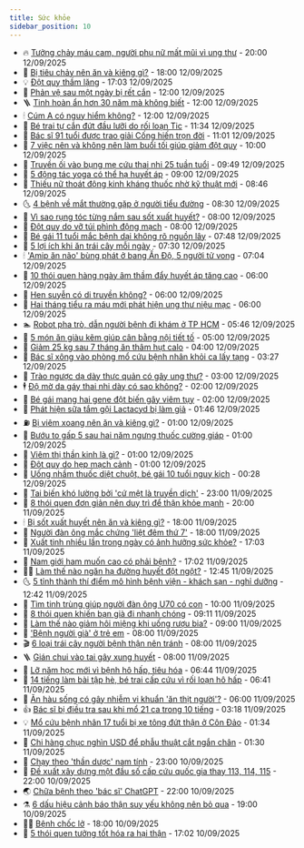 ```yaml
---
title: Sức khỏe
sidebar_position: 10
---
```


<!-- vnexpress-suc-khoe:START -->
- 🔥 [Tưởng chảy máu cam, người phụ nữ mất mũi vì ung thư](https://vnexpress.net/tuong-chay-mau-cam-nguoi-phu-nu-mat-mui-vi-ung-thu-4938191.html) - 20:00 12/09/2025
- 🥰 [Bị tiêu chảy nên ăn và kiêng gì?](https://vnexpress.net/bi-tieu-chay-nen-an-va-kieng-gi-4938400.html) - 18:00 12/09/2025
- 💡 [Đột quỵ thầm lặng](https://vnexpress.net/dot-quy-tham-lang-4937403.html) - 17:03 12/09/2025
- 🤗 [Phản vệ sau một ngày bị rết cắn](https://vnexpress.net/phan-ve-sau-mot-ngay-bi-ret-can-4938378.html) - 12:00 12/09/2025
- 🪜 [Tinh hoàn ẩn hơn 30 năm mà không biết](https://vnexpress.net/tinh-hoan-an-hon-30-nam-ma-khong-biet-4938327.html) - 12:00 12/09/2025
- 🕯 [Cúm A có nguy hiểm không?](https://vnexpress.net/cum-a-co-nguy-hiem-khong-4938315.html) - 12:00 12/09/2025
- 🤭 [Bé trai tự cắn đứt đầu lưỡi do rối loạn Tic](https://vnexpress.net/be-trai-tu-can-dut-dau-luoi-do-roi-loan-tic-4938388.html) - 11:34 12/09/2025
- 👀 [Bác sĩ 91 tuổi được trao giải Cống hiến trọn đời](https://vnexpress.net/bac-si-91-tuoi-duoc-trao-giai-cong-hien-tron-doi-4938399.html) - 11:01 12/09/2025
- 🌋 [7 việc nên và không nên làm buổi tối giúp giảm đột quỵ](https://vnexpress.net/7-viec-nen-va-khong-nen-lam-buoi-toi-giup-giam-dot-quy-4938144.html) - 10:00 12/09/2025
- 🫶 [Truyền ối vào bụng mẹ cứu thai nhi 25 tuần tuổi](https://vnexpress.net/truyen-oi-vao-bung-me-cuu-thai-nhi-25-tuan-tuoi-4938367.html) - 09:49 12/09/2025
- 🦆 [5 động tác yoga có thể hạ huyết áp](https://vnexpress.net/5-dong-tac-yoga-co-the-ha-huyet-ap-4938314.html) - 09:00 12/09/2025
- 🚀 [Thiếu nữ thoát động kinh kháng thuốc nhờ kỹ thuật mới](https://vnexpress.net/thieu-nu-thoat-dong-kinh-khang-thuoc-nho-ky-thuat-moi-4938275.html) - 08:46 12/09/2025
- 🌜 [4 bệnh về mắt thường gặp ở người tiểu đường](https://vnexpress.net/4-benh-ve-mat-thuong-gap-o-nguoi-tieu-duong-4938130.html) - 08:30 12/09/2025
- 🧰 [Vì sao rụng tóc từng nắm sau sốt xuất huyết?](https://vnexpress.net/vi-sao-rung-toc-tung-nam-sau-sot-xuat-huyet-4938305.html) - 08:00 12/09/2025
- 💫 [Đột quỵ do vỡ túi phình động mạch](https://vnexpress.net/dot-quy-do-vo-tui-phinh-dong-mach-4938298.html) - 08:00 12/09/2025
- 🌝 [Bé gái 11 tuổi mắc bệnh dại không rõ nguồn lây](https://vnexpress.net/be-gai-11-tuoi-mac-benh-dai-khong-ro-nguon-lay-4938158.html) - 07:48 12/09/2025
- 🗽 [5 lợi ích khi ăn trái cây mỗi ngày](https://vnexpress.net/5-loi-ich-khi-an-trai-cay-moi-ngay-4938206.html) - 07:30 12/09/2025
- 🕯 [&#39;Amip ăn não&#39; bùng phát ở bang Ấn Độ, 5 người tử vong](https://vnexpress.net/amip-an-nao-bung-phat-o-bang-an-do-5-nguoi-tu-vong-4938036.html) - 07:04 12/09/2025
- 🦅 [10 thói quen hàng ngày âm thầm đẩy huyết áp tăng cao](https://vnexpress.net/10-thoi-quen-hang-ngay-am-tham-day-huyet-ap-tang-cao-4938041.html) - 06:00 12/09/2025
- 🦆 [Hen suyễn có di truyền không?](https://vnexpress.net/hen-suyen-co-di-truyen-khong-4938250.html) - 06:00 12/09/2025
- 🎊 [Hai tháng tiểu ra máu mới phát hiện ung thư niệu mạc](https://vnexpress.net/hai-thang-tieu-ra-mau-moi-phat-hien-ung-thu-nieu-mac-4938025.html) - 06:00 12/09/2025
- 🏊 [Robot pha trò, dẫn người bệnh đi khám ở TP HCM](https://vnexpress.net/robot-pha-tro-dan-nguoi-benh-di-kham-o-tp-hcm-4938252.html) - 05:46 12/09/2025
- 📝 [5 món ăn giàu kẽm giúp cân bằng nội tiết tố](https://vnexpress.net/5-mon-an-giau-kem-giup-can-bang-noi-tiet-to-4938167.html) - 05:00 12/09/2025
- 💯 [Giảm 25 kg sau 7 tháng ăn thâm hụt calo](https://vnexpress.net/giam-25-kg-sau-7-thang-an-tham-hut-calo-4938138.html) - 04:00 12/09/2025
- 🌊 [Bác sĩ xông vào phòng mổ cứu bệnh nhân khỏi ca lấy tạng](https://vnexpress.net/bac-si-xong-vao-phong-mo-cuu-benh-nhan-khoi-ca-lay-tang-4938022.html) - 03:27 12/09/2025
- 🚀 [Trào ngược dạ dày thực quản có gây ung thư?](https://vnexpress.net/trao-nguoc-da-day-thuc-quan-co-gay-ung-thu-4938135.html) - 03:00 12/09/2025
- 🕴 [Độ mờ da gáy thai nhi dày có sao không?](https://vnexpress.net/do-mo-da-gay-thai-nhi-day-co-sao-khong-4938093.html) - 02:00 12/09/2025
- 🗽 [Bé gái mang hai gene đột biến gây viêm tụy](https://vnexpress.net/be-gai-mang-hai-gene-dot-bien-gay-viem-tuy-4938087.html) - 02:00 12/09/2025
- 🎡 [Phát hiện sữa tắm gội Lactacyd bị làm giả](https://vnexpress.net/phat-hien-sua-tam-goi-lactacyd-bi-lam-gia-4937999.html) - 01:46 12/09/2025
- ⛽️ [Bị viêm xoang nên ăn và kiêng gì?](https://vnexpress.net/bi-viem-xoang-nen-an-va-kieng-gi-4938073.html) - 01:00 12/09/2025
- 🦆 [Bướu to gấp 5 sau hai năm ngưng thuốc cường giáp](https://vnexpress.net/buou-to-gap-5-sau-hai-nam-ngung-thuoc-cuong-giap-4938070.html) - 01:00 12/09/2025
- 🤩 [Viêm thị thần kinh là gì?](https://vnexpress.net/viem-thi-than-kinh-la-gi-4937971.html) - 01:00 12/09/2025
- 🦒 [Đột quỵ do hẹp mạch cảnh](https://vnexpress.net/dot-quy-do-hep-mach-canh-4936278.html) - 01:00 12/09/2025
- 💫 [Uống nhầm thuốc diệt chuột, bé gái 10 tuổi nguy kịch](https://vnexpress.net/uong-nham-thuoc-diet-chuot-be-gai-10-tuoi-nguy-kich-4938008.html) - 00:28 12/09/2025
- 🐘 [Tai biến khó lường bởi &#39;cứ mệt là truyền dịch&#39;](https://vnexpress.net/tai-bien-kho-luong-boi-cu-met-la-truyen-dich-4936188.html) - 23:00 11/09/2025
- 🚀 [8 thói quen đơn giản nên duy trì để thận khỏe mạnh](https://vnexpress.net/8-thoi-quen-don-gian-nen-duy-tri-de-than-khoe-manh-4936947.html) - 20:00 11/09/2025
- 🕯 [Bị sốt xuất huyết nên ăn và kiêng gì?](https://vnexpress.net/bi-sot-xuat-huyet-nen-an-va-kieng-gi-4937843.html) - 18:00 11/09/2025
- 🦏 [Người đàn ông mắc chứng &#39;liệt đêm thứ 7&#39;](https://vnexpress.net/nguoi-dan-ong-mac-chung-liet-dem-thu-7-4937597.html) - 18:00 11/09/2025
- 🦄 [Xuất tinh nhiều lần trong ngày có ảnh hưởng sức khỏe?](https://vnexpress.net/xuat-tinh-nhieu-lan-trong-ngay-co-anh-huong-suc-khoe-4936669.html) - 17:03 11/09/2025
- 🦒 [Nam giới ham muốn cao có phải bệnh?](https://vnexpress.net/nam-gioi-ham-muon-cao-co-phai-benh-4935943.html) - 17:02 11/09/2025
- 👨‍🏫 [Làm thế nào ngăn hạ đường huyết đột ngột?](https://vnexpress.net/lam-the-nao-ngan-ha-duong-huyet-dot-ngot-4937417.html) - 12:45 11/09/2025
- 🌜 [5 tỉnh thành thí điểm mô hình bệnh viện - khách sạn - nghỉ dưỡng](https://vnexpress.net/5-tinh-thanh-thi-diem-mo-hinh-benh-vien-khach-san-nghi-duong-4937897.html) - 12:42 11/09/2025
- 🚀 [Tìm tinh trùng giúp người đàn ông U70 có con](https://vnexpress.net/tim-tinh-trung-giup-nguoi-dan-ong-u70-co-con-4937830.html) - 10:00 11/09/2025
- 💃 [8 thói quen khiến bạn già đi nhanh chóng](https://vnexpress.net/8-thoi-quen-khien-ban-gia-di-nhanh-chong-4937279.html) - 09:11 11/09/2025
- 💯 [Làm thế nào giảm hôi miệng khi uống rượu bia?](https://vnexpress.net/lam-the-nao-giam-hoi-mieng-khi-uong-ruou-bia-4937810.html) - 09:00 11/09/2025
- 🤔 [&#39;Bệnh người già&#39; ở trẻ em](https://vnexpress.net/benh-nguoi-gia-o-tre-em-4937877.html) - 08:00 11/09/2025
- 🎬 [6 loại trái cây người bệnh thận nên tránh](https://vnexpress.net/6-loai-trai-cay-nguoi-benh-than-nen-tranh-4937876.html) - 08:00 11/09/2025
- 🪜 [Gián chui vào tai gây xung huyết](https://vnexpress.net/gian-chui-vao-tai-gay-xung-huyet-4937844.html) - 08:00 11/09/2025
- 🦣 [Lỡ năm học mới vì bệnh hô hấp, tiêu hóa](https://vnexpress.net/lo-nam-hoc-moi-vi-benh-ho-hap-tieu-hoa-4937601.html) - 06:44 11/09/2025
- 🧐 [14 tiếng làm bài tập hè, bé trai cấp cứu vì rối loạn hô hấp](https://vnexpress.net/14-tieng-lam-bai-tap-he-be-trai-cap-cuu-vi-roi-loan-ho-hap-4937783.html) - 06:41 11/09/2025
- 🤡 [Ăn hàu sống có gây nhiễm vi khuẩn &#39;ăn thịt người&#39;?](https://vnexpress.net/an-hau-song-co-gay-nhiem-vi-khuan-an-thit-nguoi-4937240.html) - 06:00 11/09/2025
- 👍 [Bác sĩ bị điều tra sau khi mổ 21 ca trong 10 tiếng](https://vnexpress.net/bac-si-bi-dieu-tra-sau-khi-mo-21-ca-trong-10-tieng-4937678.html) - 03:18 11/09/2025
- 💡 [Mổ cứu bệnh nhân 17 tuổi bị xe tông đứt thận ở Côn Đảo](https://vnexpress.net/mo-cuu-benh-nhan-17-tuoi-bi-xe-tong-dut-than-o-con-dao-4937406.html) - 01:34 11/09/2025
- 💯 [Chi hàng chục nghìn USD để phẫu thuật cắt ngắn chân](https://vnexpress.net/chi-hang-chuc-nghin-usd-de-phau-thuat-cat-ngan-chan-4937378.html) - 01:30 11/09/2025
- 🧠 [Chạy theo &#39;thần dược&#39; nam tính](https://vnexpress.net/chay-theo-than-duoc-nam-tinh-4936812.html) - 23:00 10/09/2025
- 🎡 [Đề xuất xây dựng một đầu số cấp cứu quốc gia thay 113, 114, 115](https://vnexpress.net/de-xuat-xay-dung-mot-dau-so-cap-cuu-quoc-gia-thay-113-114-115-4937616.html) - 22:00 10/09/2025
- 🌏 [Chữa bệnh theo &#39;bác sĩ&#39; ChatGPT](https://vnexpress.net/chua-benh-theo-bac-si-chatgpt-4936287.html) - 22:00 10/09/2025
- ⚗️ [6 dấu hiệu cảnh báo thận suy yếu không nên bỏ qua](https://vnexpress.net/6-dau-hieu-canh-bao-than-suy-yeu-khong-nen-bo-qua-4936634.html) - 19:00 10/09/2025
- 👨‍🏫 [Bệnh chốc lở](https://vnexpress.net/suc-khoe/cam-nang/benh-choc-lo-367) - 18:00 10/09/2025
- 🤖 [5 thói quen tưởng tốt hóa ra hại thận](https://vnexpress.net/5-thoi-quen-tuong-tot-hoa-ra-hai-than-4936695.html) - 17:02 10/09/2025<!-- vnexpress-suc-khoe:END -->
